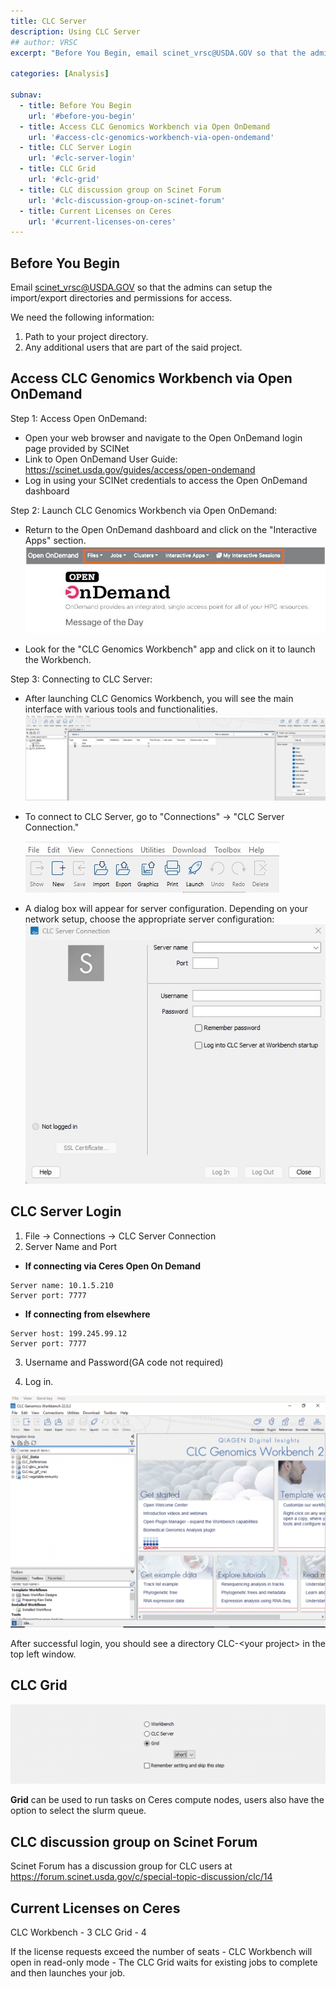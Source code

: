 ```yaml
---
title: CLC Server
description: Using CLC Server
## author: VRSC
excerpt: "Before You Begin, email scinet_vrsc@USDA.GOV so that the admins can setup the import/export directories and permissions for access."

categories: [Analysis]

subnav:
  - title: Before You Begin
    url: '#before-you-begin'
  - title: Access CLC Genomics Workbench via Open OnDemand
    url: '#access-clc-genomics-workbench-via-open-ondemand'
  - title: CLC Server Login
    url: '#clc-server-login'
  - title: CLC Grid
    url: '#clc-grid'
  - title: CLC discussion group on Scinet Forum
    url: '#clc-discussion-group-on-scinet-forum'
  - title: Current Licenses on Ceres
    url: '#current-licenses-on-ceres'  
---
```


## Before You Begin

Email [scinet_vrsc@USDA.GOV](mailto:scinet_vrsc@USDA.GOV?subject=CLC%20setup) so that the admins can setup the import/export directories and permissions for access.

We need the following information:
1.	Path to your project directory.
2.	Any additional users that are part of the said project. 

## Access CLC Genomics Workbench via Open OnDemand

Step 1: Access Open OnDemand:

* Open your web browser and navigate to the Open OnDemand login page provided by SCINet
* Link to Open OnDemand User Guide: https://scinet.usda.gov/guides/access/open-ondemand
* Log in using your SCINet credentials to access the Open OnDemand dashboard

Step 2: Launch CLC Genomics Workbench via Open OnDemand:

* Return to the Open OnDemand dashboard and click on the "Interactive Apps" section.
 ![OpenOnDemand1](/assets/img/guides/analysis/clc/clc-ood1.jpg)

* Look for the "CLC Genomics Workbench" app and click on it to launch the Workbench.

Step 3: Connecting to CLC Server:

* After launching CLC Genomics Workbench, you will see the main interface with various tools and functionalities.
  ![Connections](/assets/img/guides/analysis/clc/clc-ood2.jpg)

* To connect to CLC Server, go to "Connections" -> "CLC Server Connection."

  ![ConnectionsServer](/assets/img/guides/analysis/clc/clc-ood3.jpg)

* A dialog box will appear for server configuration. Depending on your network setup, choose the appropriate server configuration:
  ![CLCServerConnection](/assets/img/guides/analysis/clc/clc-ood4.jpg)

## CLC Server Login

1.	File -> Connections -> CLC Server Connection
2.	Server Name and Port
	
  * **If connecting via Ceres Open On Demand**
```
Server name: 10.1.5.210
Server port: 7777
```
  * **If connecting from elsewhere**
```
Server host: 199.245.99.12
Server port: 7777
```
3.	Username and Password(GA code not required) 

4.	Log in.

![screenshot of CLC Genomics Workbench 22.0.2 software homescreen](/assets/img/guides/analysis/clc/CLC2.png)

After successful login, you should see a directory CLC-\<your project> in the top left window.

## CLC Grid

![screenshot of CLC Genomics Workbench 22.0.2 Server Options](/assets/img/guides/analysis/clc/CLC3.png)

**Grid** can be used to run tasks on Ceres compute nodes, users also have the option to select the slurm queue. 

## CLC discussion group on Scinet Forum

Scinet Forum has a discussion group for CLC users at https://forum.scinet.usda.gov/c/special-topic-discussion/clc/14

## Current Licenses on Ceres

CLC Workbench - 3
CLC Grid - 4

If the license requests exceed the number of seats -  CLC Workbench will open in read-only mode - The CLC Grid waits for existing jobs to complete and then launches your job. 

   
